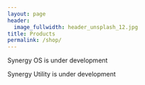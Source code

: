 ```yaml
---
layout: page
header:
  image_fullwidth: header_unsplash_12.jpg
title: Products
permalink: /shop/
---
```


Synergy OS is under development

Synergy Utility is under development
